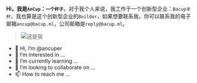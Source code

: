 **Hi，我是`AnCup`：`一个杯子`**，对于我个人来说，我工作于一个创新型企业：`Bacup半杯`，我也算是这个创新型企业的`Builder`，如果想要联系我，你可以联系我的电子邮箱`ancup@bacup.ml`，公司邮箱是`reply@bacup.ml`。

> ![这是我](https://avatars.githubusercontent.com/u/117345856?s=400&u=318f126ff38f84760ea80212aab2c77eec4a489c&v=4 "这是我")
- 👋 Hi, I’m @ancuper
- 👀 I’m interested in ...
- 🌱 I’m currently learning ...
- 💞️ I’m looking to collaborate on ...
- 📫 How to reach me ...

<!---
ancuper/ancuper is a ✨ special ✨ repository because its `README.md` (this file) appears on your GitHub profile.
You can click the Preview link to take a look at your changes.
--->

